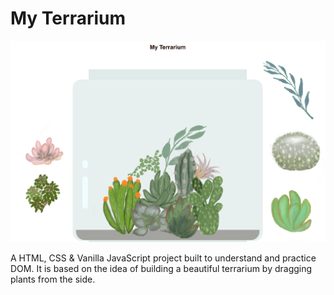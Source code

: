 # My Terrarium


![Terrarium](images/terrarium-final.png)

A HTML, CSS & Vanilla JavaScript project built to understand and practice DOM. It is based on the idea of building a beautiful terrarium by dragging plants from the side.